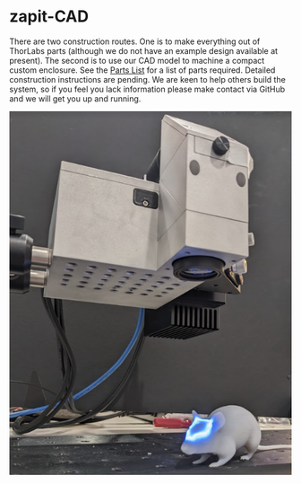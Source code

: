 # zapit-CAD
There are two construction routes.
One is to make everything out of ThorLabs parts (although we do not have an example design available at present).
The second is to use our CAD model to machine a compact custom enclosure.
See the [Parts List](Parts_List.md) for a list of parts required.
Detailed construction instructions are pending. 
We are keen to help others build the system, so if you feel you lack information please make contact via GitHub and we will get you up and running. 

<img src="https://github.com/Zapit-Optostim/.github/blob/main/zapit_with_mouse.png">
